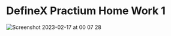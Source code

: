 # DefineX Practium Home Work 1


![Screenshot 2023-02-17 at 00 07 28](https://user-images.githubusercontent.com/69505917/219487253-76a4aa4e-4491-4fc8-b3ec-440db568889e.png)
